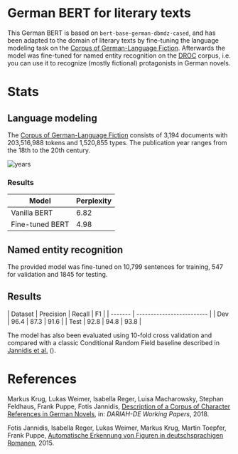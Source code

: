 # German BERT for literary texts

This German BERT is based on `bert-base-german-dbmdz-cased`, and has been adapted to the domain of literary texts by fine-tuning the language modeling task on the [Corpus of German-Language Fiction](https://figshare.com/articles/Corpus_of_German-Language_Fiction_txt_/4524680/1). Afterwards the model was fine-tuned for named entity recognition on the [DROC](https://gitlab2.informatik.uni-wuerzburg.de/kallimachos/DROC-Release) corpus, i.e. you can use it to recognize (mostly fictional) protagonists in German novels.

# Stats
## Language modeling
The [Corpus of German-Language Fiction](https://figshare.com/articles/Corpus_of_German-Language_Fiction_txt_/4524680/1) consists of 3,194 documents with 203,516,988 tokens and 1,520,855 types. The publication year ranges from the 18th to the 20th century.

![years](https://raw.githubusercontent.com/severinsimmler/transformers/master/model_cards/severinsimmler/prosa-jahre.png)


### Results

| Model            | Perplexity |
| ---------------- | ---------- |
| Vanilla BERT     | 6.82       |
| Fine-tuned BERT  | 4.98       |


## Named entity recognition

The provided model was fine-tuned on 10,799 sentences for training, 547 for validation and 1845 for testing.


## Results

| Dataset | Precision | Recall | F1   |
| ------- | ------------------------- |
| Dev     | 96.4      | 87.3   | 91.6 |
| Test    | 92.8      | 94.8   | 93.8 |

The model has also been evaluated using 10-fold cross validation and compared with a classic Conditional Random Field baseline described in [Jannidis et al.](https://opus.bibliothek.uni-wuerzburg.de/opus4-wuerzburg/frontdoor/deliver/index/docId/14333/file/Jannidis_Figurenerkennung_Roman.pdf) ().


# References

Markus Krug, Lukas Weimer, Isabella Reger, Luisa Macharowsky, Stephan Feldhaus, Frank Puppe, Fotis Jannidis, [Description of a Corpus of Character References in German Novels](http://webdoc.sub.gwdg.de/pub/mon/dariah-de/dwp-2018-27.pdf), in: _DARIAH-DE Working Papers_, 2018.

Fotis Jannidis, Isabella Reger, Lukas Weimer, Markus Krug, Martin Toepfer, Frank Puppe, [Automatische Erkennung von Figuren in deutschsprachigen Romanen](https://opus.bibliothek.uni-wuerzburg.de/opus4-wuerzburg/frontdoor/deliver/index/docId/14333/file/Jannidis_Figurenerkennung_Roman.pdf), 2015.

